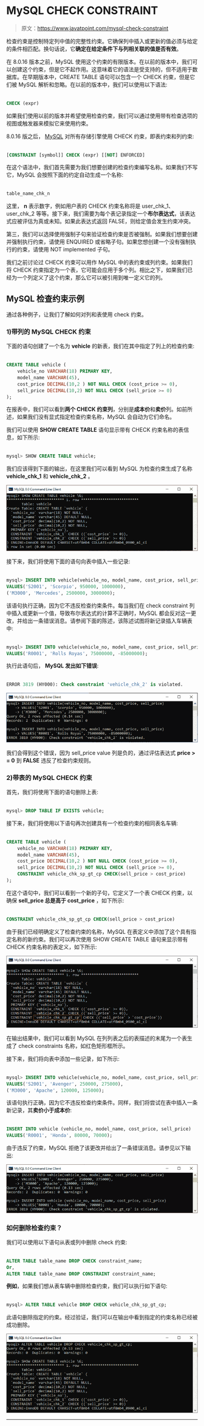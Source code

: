 # MySQL CHECK CONSTRAINT

> 原文：<https://www.javatpoint.com/mysql-check-constraint>

检查约束是控制特定列中值的完整性约束。它确保列中插入或更新的值必须与给定的条件相匹配。换句话说，它**确定在给定条件下与列相关联的值是否有效**。

在 8.0.16 版本之前，MySQL 使用这个约束的有限版本。在以前的版本中，我们可以创建这个约束，但是它不起作用。这意味着它的语法是受支持的，但不适用于数据库。在早期版本中，CREATE TABLE 语句可以包含一个 CHECK 约束，但是它们被 MySQL 解析和忽略。在以前的版本中，我们可以使用以下语法:

```sql

CHECK (expr)  

```

如果我们使用以前的版本并希望使用检查约束，我们可以通过使用带有检查选项的视图或触发器来模拟它来使用约束。

8.0.16 版之后， [MySQL](https://www.javatpoint.com/mysql-tutorial) 对所有存储引擎使用 CHECK 约束，即表约束和列约束:

```sql

[CONSTRAINT [symbol]] CHECK (expr) [[NOT] ENFORCED]  

```

在这个语法中，我们首先需要为我们想要创建的检查约束编写名称。如果我们不写它，MySQL 会按照下面的约定自动生成一个名称:

```sql

table_name_chk_n

```

这里， **n** 表示数字，例如用户表的 CHECK 约束名称将是 user_chk_1、user_chk_2 等等。接下来，我们需要为每个表记录指定一个**布尔表达式**，该表达式应被评估为真或未知。如果此表达式返回 FALSE，则给定值会发生约束冲突。

第三，我们可以选择使用强制子句来验证检查约束是否被强制。如果我们想要创建并强制执行约束，请使用 ENQUIRED 或省略子句。如果您想创建一个没有强制执行的约束，请使用 NOT implemented 子句。

我们之前讨论过 CHECK 约束可以用作 MySQL 中的表约束或列约束。如果我们将 CHECK 约束指定为一个表，它可能会应用于多个列。相比之下，如果我们已经为一个列定义了这个约束，那么它可以被引用到唯一定义它的列。

## MySQL 检查约束示例

通过各种例子，让我们了解如何对列和表使用 check 约束。

### 1)带列的 MySQL CHECK 约束

下面的语句创建了一个名为 **vehicle** 的新表，我们在其中指定了列上的检查约束:

```sql

CREATE TABLE vehicle (
    vehicle_no VARCHAR(18) PRIMARY KEY,
    model_name VARCHAR(45),
    cost_price DECIMAL(10,2 ) NOT NULL CHECK (cost_price >= 0),
    sell_price DECIMAL(10,2) NOT NULL CHECK (sell_price >= 0)
);

```

在报表中，我们可以看到**两个 CHECK 约束列**，分别是**成本价**和**卖价**列。如前所述，如果我们没有显式指定检查约束名称，MySQL 会自动为它们命名。

我们可以使用 **SHOW CREATE TABLE** 语句显示带有 CHECK 约束名称的表信息，如下所示:

```sql

mysql> SHOW CREATE TABLE vehicle;

```

我们应该得到下面的输出，在这里我们可以看到 MySQL 为检查约束生成了名称 **vehicle_chk_1** 和 **vehicle_chk_2** 。

![MySQL CHECK CONSTRAINT](img/08e9dc06631544990f5590a43d045cfa.png)

接下来，我们将使用下面的语句向表中插入一些记录:

```sql

mysql> INSERT INTO vehicle(vehicle_no, model_name, cost_price, sell_price) 
VALUES('S2001', 'Scorpio', 950000, 1000000),
('M3000', 'Mercedes', 2500000, 3000000);

```

该语句执行正确，因为它不违反检查约束条件。每当我们在 check constraint 列中插入或更新一个值，导致布尔表达式的计算不正确时，MySQL 都会反对这一更改，并给出一条错误消息。请参阅下面的陈述，该陈述试图将新记录插入车辆表中:

```sql

mysql> INSERT INTO vehicle(vehicle_no, model_name, cost_price, sell_price) 
VALUES('R0001', 'Rolls Royas', 75000000, -85000000);

```

执行此语句后， **MySQL 发出如下错误**:

```sql

ERROR 3819 (HY000): Check constraint 'vehicle_chk_2' is violated.

```

![MySQL CHECK CONSTRAINT](img/0ca5d9f10787e48f99c84607541b63d5.png)

我们会得到这个错误，因为 sell_price value 列是负的，通过评估表达式 **price > = 0** 到 **FALSE** 违反了检查约束规则。

### 2)带表的 MySQL CHECK 约束

首先，我们将使用下面的语句删除上表:

```sql

mysql> DROP TABLE IF EXISTS vehicle;

```

接下来，我们将使用以下语句再次创建具有一个检查约束的相同表名车辆:

```sql

CREATE TABLE vehicle (
	vehicle_no VARCHAR(18) PRIMARY KEY,
	model_name VARCHAR(45),
	cost_price DECIMAL(10,2 ) NOT NULL CHECK (cost_price >= 0),
	sell_price DECIMAL(10,2) NOT NULL CHECK (sell_price >= 0),
	CONSTRAINT vehicle_chk_sp_gt_cp CHECK(sell_price > cost_price)
);

```

在这个语句中，我们可以看到一个新的子句，它定义了一个表 CHECK 约束，以确保 **sell_price 总是高于 cost_price** ，如下所示:

```sql

CONSTRAINT vehicle_chk_sp_gt_cp CHECK(sell_price > cost_price)

```

由于我们已经明确定义了检查约束的名称，MySQL 在表定义中添加了这个具有指定名称的新约束。我们可以再次使用 SHOW CREATE TABLE 语句来显示带有 CHECK 约束名称的表定义，如下所示:

![MySQL CHECK CONSTRAINT](img/65c235955c4b9348ce87c16bd0ca2050.png)

在输出结果中，我们可以看到 MySQL 在列列表之后的表描述的末尾为一个表生成了 check constraints 名称，如红色矩形框所示。

接下来，我们将向表中添加一些记录，如下所示:

```sql

mysql> INSERT INTO vehicle(vehicle_no, model_name, cost_price, sell_price) 
VALUES('S2001', 'Avenger', 250000, 275000),
('M3000', 'Apache', 120000, 125000);

```

该语句执行正确，因为它不违反检查约束条件。同样，我们将尝试在表中插入一条新记录，其**卖价小于成本价**:

```sql

INSERT INTO vehicle (vehicle_no, model_name, cost_price, sell_price) 
VALUES('R0001', 'Honda', 80000, 70000);

```

由于违反了约束，MySQL 拒绝了该更改并给出了一条错误消息。请参见以下输出:

![MySQL CHECK CONSTRAINT](img/da1be4c396df24d15804276a2e4f2670.png)

### 如何删除检查约束？

我们可以使用以下语句从表或列中删除 check 约束:

```sql

ALTER TABLE table_name DROP CHECK constraint_name;
Or,
ALTER TABLE table_name DROP CONSTRAINT constraint_name;

```

**例如**，如果我们想从表车辆中删除检查约束，我们可以执行如下语句:

```sql

mysql> ALTER TABLE vehicle DROP CHECK vehicle_chk_sp_gt_cp;

```

此语句删除指定的约束。经过验证，我们可以在输出中看到指定的约束名称已经被成功删除。

![MySQL CHECK CONSTRAINT](img/68f846338007630ea03b78786f48605b.png)

* * *
